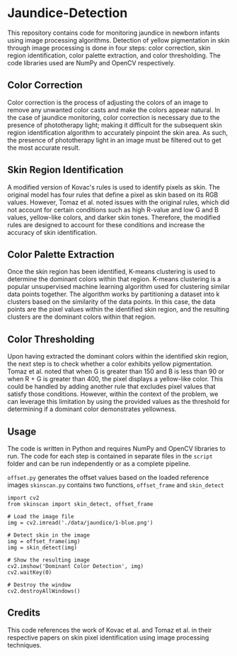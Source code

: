 # Jaundice-Detection

This repository contains code for monitoring jaundice in newborn infants using image processing algorithms. Detection of yellow pigmentation in skin through image processing is done in four steps: color correction, skin region identification, color palette extraction, and color thresholding. The code libraries used are NumPy and OpenCV respectively.

## Color Correction

Color correction is the process of adjusting the colors of an image to remove any unwanted color casts and make the colors appear natural. In the case of jaundice monitoring, color correction is necessary due to the presence of phototherapy light; making it difficult for the subsequent skin region identification algorithm to accurately pinpoint the skin area. As such, the presence of phototherapy light in an image must be filtered out to get the most accurate result.

## Skin Region Identification

A modified version of Kovac's rules is used to identify pixels as skin. The original model has four rules that define a pixel as skin based on its RGB values. However, Tomaz et al. noted issues with the original rules, which did not account for certain conditions such as high R-value and low G and B values, yellow-like colors, and darker skin tones. Therefore, the modified rules are designed to account for these conditions and increase the accuracy of skin identification.

## Color Palette Extraction

Once the skin region has been identified, K-means clustering is used to determine the dominant colors within that region. K-means clustering is a popular unsupervised machine learning algorithm used for clustering similar data points together. The algorithm works by partitioning a dataset into k clusters based on the similarity of the data points. In this case, the data points are the pixel values within the identified skin region, and the resulting clusters are the dominant colors within that region.

## Color Thresholding

Upon having extracted the dominant colors within the identified skin region, the next step is to check whether a color exhibits yellow pigmentation. Tomaz et al. noted that when G is greater than 150 and B is less than 90 or when R + G is greater than 400, the pixel displays a yellow-like color. This could be handled by adding another rule that excludes pixel values that satisfy those conditions. However, within the context of the problem, we can leverage this limitation by using the provided values as the threshold for determining if a dominant color demonstrates yellowness.

## Usage

The code is written in Python and requires NumPy and OpenCV libraries to run. The code for each step is contained in separate files in the ```script``` folder and can be run independently or as a complete pipeline.

```offset.py``` generates the offset values based on the loaded reference images
```skinscan.py``` contains two functions, ```offset_frame``` and ```skin_detect```

```
import cv2
from skinscan import skin_detect, offset_frame

# Load the image file
img = cv2.imread('./data/jaundice/1-blue.png')

# Detect skin in the image
img = offset_frame(img)
img = skin_detect(img)

# Show the resulting image
cv2.imshow('Dominant Color Detection', img)
cv2.waitKey(0)

# Destroy the window
cv2.destroyAllWindows()
```

## Credits

This code references the work of Kovac et al. and Tomaz et al. in their respective papers on skin pixel identification using image processing techniques.
